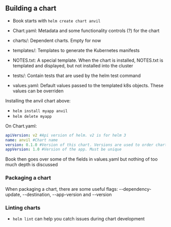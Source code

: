 ## Building a chart
- Book starts with  `helm create chart anvil`

- Chart.yaml: Metadata and some functionality controls (?) for the chart
- charts/: Dependent charts. Empty for now
- templates/: Templates to generate the Kubernetes manifests
- NOTES.txt: A special template. When the chart is installed, NOTES.txt is templated and displayed, but not installed into the cluster
- tests/: Contain tests that are used by the helm test command
- values.yaml: Default values passed to the templated k8s objects. These values can be overriden

Installing the anvil chart above: 
- `helm install myapp anvil`
- `helm delete myapp`

On Chart.yaml:
```yaml
apiVersion: v2 #Api version of helm. v2 is for helm 3
name: anvil #Chart name
version: 0.1.0 #Version of this chart. Versions are used to order charts by Helm
appVersion: 1.0 #Version of the app. Must be unique
```

Book then goes over some of the fields in values.yaml but nothing of too much depth is discussed

### Packaging a chart
When packaging a chart, there are some useful flags: --dependency-update, --destination, --app-version and --version

### Linting charts
- `helm lint` can help you catch issues during chart development